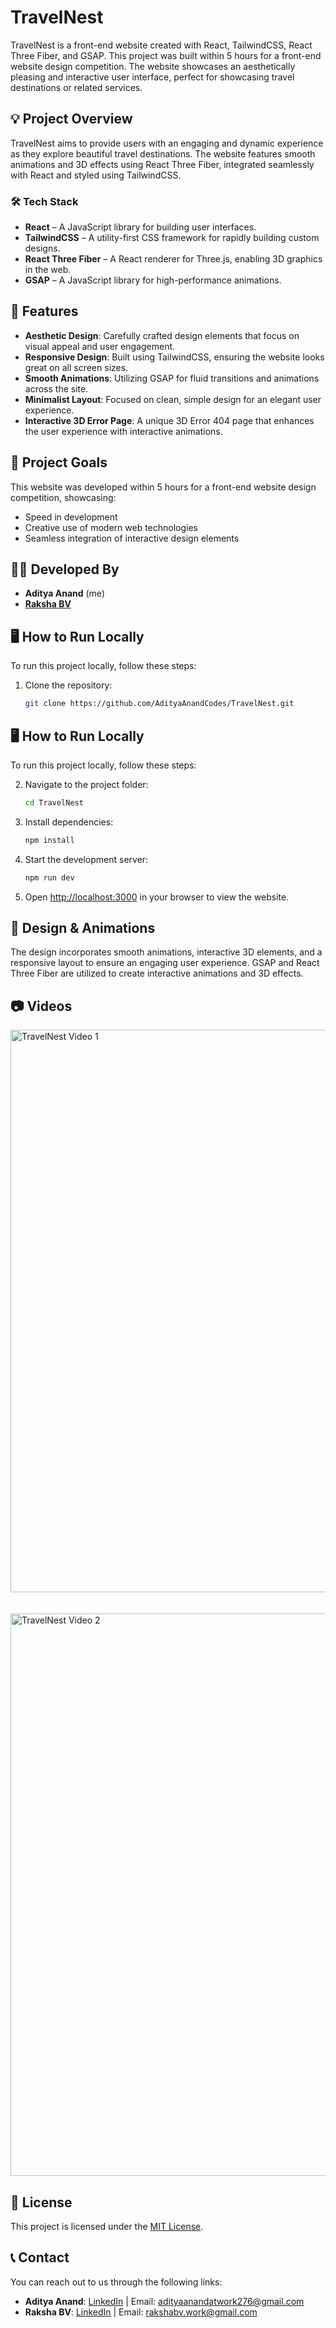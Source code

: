 # TravelNest

TravelNest is a front-end website created with React, TailwindCSS, React Three Fiber, and GSAP. This project was built within 5 hours for a front-end website design competition. The website showcases an aesthetically pleasing and interactive user interface, perfect for showcasing travel destinations or related services.

## 💡 Project Overview

TravelNest aims to provide users with an engaging and dynamic experience as they explore beautiful travel destinations. The website features smooth animations and 3D effects using React Three Fiber, integrated seamlessly with React and styled using TailwindCSS.

### 🛠 Tech Stack

- **React** – A JavaScript library for building user interfaces.
- **TailwindCSS** – A utility-first CSS framework for rapidly building custom designs.
- **React Three Fiber** – A React renderer for Three.js, enabling 3D graphics in the web.
- **GSAP** – A JavaScript library for high-performance animations.

## 🚀 Features

- **Aesthetic Design**: Carefully crafted design elements that focus on visual appeal and user engagement.
- **Responsive Design**: Built using TailwindCSS, ensuring the website looks great on all screen sizes.
- **Smooth Animations**: Utilizing GSAP for fluid transitions and animations across the site.
- **Minimalist Layout**: Focused on clean, simple design for an elegant user experience.
- **Interactive 3D Error Page**: A unique 3D Error 404 page that enhances the user experience with interactive animations.

## 🎯 Project Goals

This website was developed within 5 hours for a front-end website design competition, showcasing:

- Speed in development
- Creative use of modern web technologies
- Seamless integration of interactive design elements

## 👨‍💻 Developed By

- **Aditya Anand** (me)
- **[Raksha BV](https://github.com/raksha-bv)**

## 🖥️ How to Run Locally

To run this project locally, follow these steps:

1. Clone the repository:
   ```bash
   git clone https://github.com/AdityaAnandCodes/TravelNest.git
   ```

## 🖥️ How to Run Locally

To run this project locally, follow these steps:

2. Navigate to the project folder:
   ```bash
   cd TravelNest
   ```
3. Install dependencies:
   ```bash
   npm install
   ```
4. Start the development server:
   ```bash
   npm run dev
   ```
5. Open [http://localhost:3000](http://localhost:3000) in your browser to view the website.

## 🎨 Design & Animations

The design incorporates smooth animations, interactive 3D elements, and a responsive layout to ensure an engaging user experience. GSAP and React Three Fiber are utilized to create interactive animations and 3D effects.

## 📷 Videos
<img src="./showcase/landing.gif" alt="TravelNest Video 1" width="900">

<br>
<br>
<br>

<img src="./showcase/destinations.gif" alt="TravelNest Video 2" width="900">





## 📄 License

This project is licensed under the [MIT License](LICENSE).

## 📞 Contact

You can reach out to us through the following links:

- **Aditya Anand**: [LinkedIn](www.linkedin.com/in/adityaanand-sahil/) | Email: [adityaanandatwork276@gmail.com](mailto:adityaanandatwork276@gmail.com)
- **Raksha BV**: [LinkedIn](https://www.linkedin.com/in/raksha-bv) | Email: [rakshabv.work@gmail.com](mailto:rakshabv.work@gmail.com)
